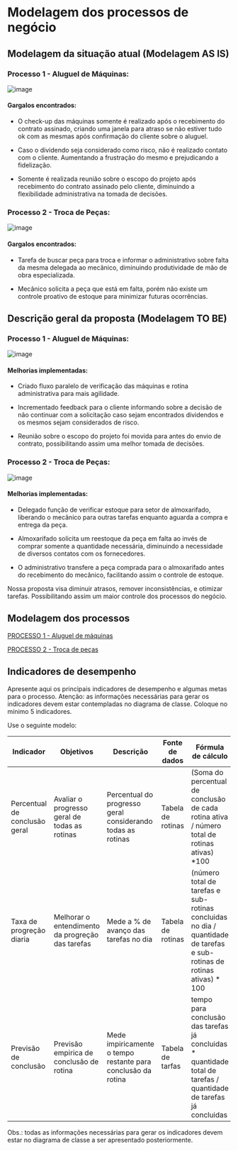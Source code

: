 # Modelagem dos processos de negócio

## Modelagem da situação atual (Modelagem AS IS)

### Processo 1 - Aluguel de Máquinas:

![image](https://github.com/user-attachments/assets/97971174-d859-4a5d-b74b-2c3707f25dfa)

#### Gargalos encontrados:

- O check-up das máquinas somente é realizado após o recebimento do contrato assinado, criando uma janela para atraso se não estiver tudo ok com as mesmas após confirmação do cliente sobre o aluguel.

- Caso o dividendo seja considerado como risco, não é realizado contato com o cliente. Aumentando a frustração do mesmo e prejudicando a fidelização.

- Somente é realizada reunião sobre o escopo do projeto após recebimento do contrato assinado pelo cliente, diminuindo a flexibilidade administrativa na tomada de decisões.

### Processo 2 - Troca de Peças:

![image](https://github.com/user-attachments/assets/2510bc89-fc11-43f0-a34e-d36ddeea6c9b)

#### Gargalos encontrados:

- Tarefa de buscar peça para troca e informar o administrativo sobre falta da mesma delegada ao mecânico, diminuindo produtividade de mão de obra especializada.

- Mecânico solicita a peça que está em falta, porém não existe um controle proativo de estoque para minimizar futuras ocorrências.

## Descrição geral da proposta (Modelagem TO BE)

### Processo 1 - Aluguel de Máquinas:

![image](https://github.com/user-attachments/assets/c60a333b-daa3-4c52-bddd-6ceb971814bc)

#### Melhorias implementadas:

- Criado fluxo paralelo de verificação das máquinas e rotina administrativa para mais agilidade.

- Incrementado feedback para o cliente informando sobre a decisão de não continuar com a solicitação caso sejam encontrados dividendos e os mesmos sejam considerados de risco.

- Reunião sobre o escopo do projeto foi movida para antes do envio de contrato, possibilitando assim uma melhor tomada de decisões.

### Processo 2 - Troca de Peças:

![image](https://github.com/user-attachments/assets/78e310ab-99cd-4f25-8f89-123b51d30a00)

#### Melhorias implementadas:

- Delegado função de verificar estoque para setor de almoxarifado, liberando o mecânico para outras tarefas enquanto aguarda a compra e entrega da peça.

- Almoxarifado solicita um reestoque da peça em falta ao invés de comprar somente a quantidade necessária, diminuindo a necessidade de diversos contatos com os fornecedores.

- O administrativo transfere a peça comprada para o almoxarifado antes do recebimento do mecânico, facilitando assim o controle de estoque.

Nossa proposta visa diminuir atrasos, remover inconsistências, e otimizar tarefas. Possibilitando assim um maior controle dos processos do negócio.

## Modelagem dos processos

[PROCESSO 1 - Aluguel de máquinas](./processes/processo-1-aluguel-de-maquinas.md "Detalhamento do processo 1.")

[PROCESSO 2 - Troca de peças](./processes/processo-2-troca-de-pecas.md "Detalhamento do processo 2.")

## Indicadores de desempenho

Apresente aqui os principais indicadores de desempenho e algumas metas para o processo. Atenção: as informações necessárias para gerar os indicadores devem estar contempladas no diagrama de classe. Coloque no mínimo 5 indicadores.

Use o seguinte modelo:

| **Indicador** | **Objetivos** | **Descrição** | **Fonte de dados** | **Fórmula de cálculo** |
| ---           | ---           | ---           | ---             | ---             |
| Percentual de conclusão geral | Avaliar o progresso geral de todas as rotinas | Percentual do progresso geral considerando todas as rotinas | Tabela de rotinas | (Soma do percentual de conclusão de cada rotina ativa / número total de rotinas ativas) *100 |
| Taxa de progreção diaria | Melhorar o entendimento da progreção das tarefas | Mede a % de avanço das tarefas no dia | Tabela de rotinas | (número total de tarefas e sub-rotinas concluidas no dia / quantidade de tarefas e sub-rotinas de rotinas ativas) * 100 |
| Previsão de conclusão | Previsão empirica de conclusão de rotina | Mede impiricamente o tempo restante para conclusão da rotina | Tabela de tarfas | tempo para conclusão das tarefas já concluidas * quantidade total de tarefas / quantidade de tarefas já concluidas |


Obs.: todas as informações necessárias para gerar os indicadores devem estar no diagrama de classe a ser apresentado posteriormente.
